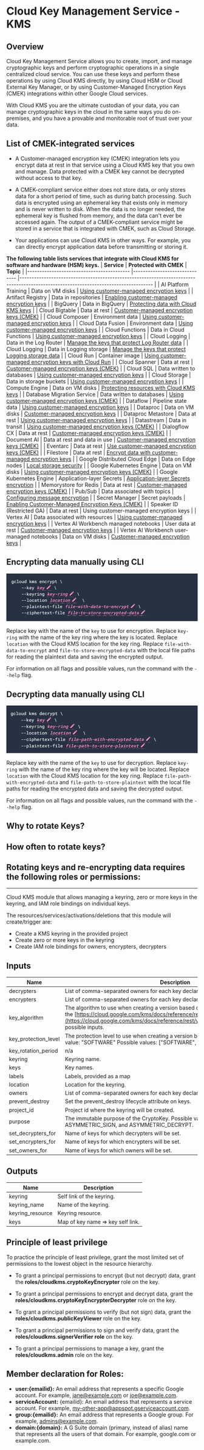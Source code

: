 # Cloud Key Management Service - KMS

## Overview
Cloud Key Management Service allows you to create, import, and manage cryptographic keys and perform cryptographic operations in a single centralized cloud service. You can use these keys and perform these operations by using Cloud KMS directly, by using Cloud HSM or Cloud External Key Manager, or by using Customer-Managed Encryption Keys (CMEK) integrations within other Google Cloud services.

With Cloud KMS you are the ultimate custodian of your data, you can manage cryptographic keys in the cloud in the same ways you do on-premises, and you have a provable and monitorable root of trust over your data.
## List of CMEK-integrated services
- A Customer-managed encryption key (CMEK) integration lets you encrypt data at rest in that service using a Cloud KMS key that you own and manage. Data protected with a CMEK key cannot be decrypted without access to that key.

- A CMEK-compliant service either does not store data, or only stores data for a short period of time, such as during batch processing. Such data is encrypted using an ephemeral key that exists only in memory and is never written to disk. When the data is no longer needed, the ephemeral key is flushed from memory, and the data can't ever be accessed again. The output of a CMEK-compliant service might be stored in a service that is integrated with CMEK, such as Cloud Storage.

- Your applications can use Cloud KMS in other ways. For example, you can directly encrypt application data before transmitting or storing it.

**The following table lists services that integrate with Cloud KMS for software and hardware (HSM) keys.** 
| **Service**                                    | **Protected with CMEK**            | **Topic**                                                                                                                                |
|------------------------------------------ |------------------------------ |------------------------------------------------------------------------------------------------------------------------------------ |
| AI Platform Training                       | Data on VM disks               | [Using customer-managed encryption keys](https://cloud.google.com/ai-platform/training/docs/cmek)                                    |
| Artifact Registry                          | Data in repositories           | [Enabling customer-managed encryption keys](https://cloud.google.com/artifact-registry/docs/cmek)                                    |
| BigQuery                                   | Data in BigQuery               | [Protecting data with Cloud KMS keys](https://cloud.google.com/bigquery/docs/customer-managed-encryption)                            |
| Cloud Bigtable                             | Data at rest                   | [Customer-managed encryption keys (CMEK)](https://cloud.google.com/bigtable/docs/cmek)                                               |
| Cloud Composer                             | Environment data               | [Using customer-managed encryption keys](https://cloud.google.com/composer/docs/cmek)                                                |
| Cloud Data Fusion                          | Environment data               | [Using customer-managed encryption keys](https://cloud.google.com/data-fusion/docs/how-to/customer-managed-encryption-keys)          |
| Cloud Functions                            | Data in Cloud Functions        | [Using customer-managed encryption keys](https://cloud.google.com/functions/docs/securing/cmek)                                      |
| Cloud Logging                              | Data in the Log Router         | [Manage the keys that protect Log Router data](https://cloud.google.com/logging/docs/routing/managed-encryption)                     |
| Cloud Logging                              | Data in Logging storage        | [Manage the keys that protect Logging storage data](https://cloud.google.com/logging/docs/routing/managed-encryption-storage)        |
| Cloud Run                                  | Container image                | [Using customer-managed encryption keys with Cloud Run](https://cloud.google.com/run/docs/securing/using-cmek)                       |
| Cloud Spanner                              | Data at rest                   | [Customer-managed encryption keys (CMEK)](https://cloud.google.com/spanner/docs/cmek)                                                |
| Cloud SQL                                  | Data written to databases      | [Using customer-managed encryption keys](https://cloud.google.com/sql/docs/mysql/configure-cmek)                                     |
| Cloud Storage                              | Data in storage buckets        | [Using customer-managed encryption keys](https://cloud.google.com/storage/docs/encryption/using-customer-managed-keys)               |
| Compute Engine                             | Data on VM disks               | [Protecting resources with Cloud KMS keys](https://cloud.google.com/compute/docs/disks/customer-managed-encryption)                  |
| Database Migration Service                 | Data written to databases      | [Using customer-managed encryption keys (CMEK)](https://cloud.google.com/sql/docs/mysql/configure-cmek)                              |
| Dataflow                                   | Pipeline state data            | [Using customer-managed encryption keys](https://cloud.google.com/dataflow/docs/guides/customer-managed-encryption-keys)             |
| Dataproc                                   | Data on VM disks               | [Customer-managed encryption keys](https://cloud.google.com/dataproc/docs/concepts/configuring-clusters/customer-managed-encryption) |
| Dataproc Metastore                         | Data at rest                   | [Using customer-managed encryption keys](https://cloud.google.com/dataproc-metastore/docs/cmek)                                      |
| Datastream                                 | Data in transit                | [Using customer-managed encryption keys (CMEK)](https://cloud.google.com/datastream/docs/use-cmek)                                   |
| Dialogflow CX                              | Data at rest                   | [Customer-managed encryption keys (CMEK)](https://cloud.google.com/dialogflow/cx/docs/concept/cmek)                                  |
| Document AI                                | Data at rest and data in use   | [Customer-managed encryption keys (CMEK)](https://cloud.google.com/document-ai/docs/cmek)                                            |
| Eventarc                                   | Data at rest                   | [Use customer-managed encryption keys (CMEK)](https://cloud.google.com/eventarc/docs/use-cmek)                                       |
| Filestore                                  | Data at rest                   | [Encrypt data with customer-managed encryption keys](https://cloud.google.com/filestore/docs/cmek)                                   |
| Google Distributed Cloud Edge              | Data on Edge nodes             | [Local storage security](https://cloud.google.com/distributed-cloud/edge/latest/docs/security#storage)                               |
| Google Kubernetes Engine                   | Data on VM disks               | [Using customer-managed encryption keys (CMEK)](https://cloud.google.com/kubernetes-engine/docs/how-to/using-cmek)                   |
| Google Kubernetes Engine                   | Application-layer Secrets      | [Application-layer Secrets encryption](https://cloud.google.com/kubernetes-engine/docs/how-to/encrypting-secrets)                    |
| Memorystore for Redis                      | Data at rest                   | [Customer-managed encryption keys (CMEK)](https://cloud.google.com/memorystore/docs/redis/cmek)                                      |
| Pub/Sub                                    | Data associated with topics    | [Configuring message encryption](https://cloud.google.com/pubsub/docs/cmek)                                                          |
| Secret Manager                             | Secret payloads                | [Enabling Customer-Managed Encryption Keys (CMEK)](https://cloud.google.com/secret-manager/docs/cmek)                                |
| Speaker ID (Restricted GA)                 | Data at rest                   | Using customer-managed encryption keys                                                                                               |
| Vertex AI                                  | Data associated with resources | [Using customer-managed encryption keys](https://cloud.google.com/ai-platform-unified/docs/general/cmek)                             |
| Vertex AI Workbench managed notebooks      | User data at rest              | [Customer-managed encryption keys](https://cloud.google.com/vertex-ai/docs/workbench/managed/cmek)                                   |
| Vertex AI Workbench user-managed notebooks | Data on VM disks               | [Customer-managed encryption keys](https://cloud.google.com/vertex-ai/docs/workbench/user-managed/cmek)                              |

## Encrypting data manually using CLI
![](images/image1.png)

Replace key with the name of the `key` to use for encryption. Replace `key-ring` with the name of the key ring where the key is located. Replace `location` with the Cloud KMS location for the key ring. Replace `file-with-data-to-encrypt` and `file-to-store-encrypted-data` with the local file paths for reading the plaintext data and saving the encrypted output.

For information on all flags and possible values, run the command with the `--help` flag.

## Decrypting data manually using CLI
![](images/image2.png)

Replace key with the name of the `key` to use for decryption. Replace `key-ring` with the name of the key ring where the key will be located. Replace `location` with the Cloud KMS location for the key ring. Replace `file-path-with-encrypted-data` and `file-path-to-store-plaintext` with the local file paths for reading the encrypted data and saving the decrypted output.

For information on all flags and possible values, run the command with the `--help` flag.

## Why to rotate Keys?
## How often to rotate keys?
## Rotating keys and re-encrypting data requires the following roles or permissions:


------------------------------------------------------------------------------------------------------------------------------------------------------------------------------------------------------------------------------------------------------------------------------------------------------------------------------------------------------------------------------------------------------------
Cloud KMS module that allows managing a keyring, zero or more keys in the keyring, and IAM role bindings on individual keys.

The resources/services/activations/deletions that this module will create/trigger are:

- Create a KMS keyring in the provided project
- Create zero or more keys in the keyring
- Create IAM role bindings for owners, encrypters, decrypters

## Inputs

| Name                   | Description                                                                                                                                                                                                                                                      | Type           | Default                         | Required |
| ---------------------- | ---------------------------------------------------------------------------------------------------------------------------------------------------------------------------------------------------------------------------------------------------------------- | -------------- | ------------------------------- | -------- |
| decrypters             | List of comma-separated owners for each key declared in set\_decrypters\_for.                                                                                                                                                                                    | `list(string)` | `[]`                            | no       |
| encrypters             | List of comma-separated owners for each key declared in set\_encrypters\_for.                                                                                                                                                                                    | `list(string)` | `[]`                            | no       |
| key\_algorithm         | The algorithm to use when creating a version based on this template. See the [https://cloud.google.com/kms/docs/reference/rest/v1/CryptoKeyVersionAlgorithm](https://cloud.google.com/kms/docs/reference/rest/v1/CryptoKeyVersionAlgorithm) for possible inputs. | `string`       | `"GOOGLE_SYMMETRIC_ENCRYPTION"` | no       |
| key\_protection\_level | The protection level to use when creating a version based on this template. Default value: "SOFTWARE" Possible values: \["SOFTWARE", "HSM"\]                                                                                                                     | `string`       | `"SOFTWARE"`                    | no       |
| key\_rotation\_period  | n/a                                                                                                                                                                                                                                                              | `string`       | `"100000s"`                     | no       |
| keyring                | Keyring name.                                                                                                                                                                                                                                                    | `string`       | n/a                             | yes      |
| keys                   | Key names.                                                                                                                                                                                                                                                       | `list(string)` | `[]`                            | no       |
| labels                 | Labels, provided as a map                                                                                                                                                                                                                                        | `map(string)`  | `{}`                            | no       |
| location               | Location for the keyring.                                                                                                                                                                                                                                        | `string`       | n/a                             | yes      |
| owners                 | List of comma-separated owners for each key declared in set\_owners\_for.                                                                                                                                                                                        | `list(string)` | `[]`                            | no       |
| prevent\_destroy       | Set the prevent\_destroy lifecycle attribute on keys.                                                                                                                                                                                                            | `bool`         | `true`                          | no       |
| project\_id            | Project id where the keyring will be created.                                                                                                                                                                                                                    | `string`       | n/a                             | yes      |
| purpose                | The immutable purpose of the CryptoKey. Possible values are ENCRYPT\_DECRYPT, ASYMMETRIC\_SIGN, and ASYMMETRIC\_DECRYPT.                                                                                                                                         | `string`       | `"ENCRYPT_DECRYPT"`             | no       |
| set\_decrypters\_for   | Name of keys for which decrypters will be set.                                                                                                                                                                                                                   | `list(string)` | `[]`                            | no       |
| set\_encrypters\_for   | Name of keys for which encrypters will be set.                                                                                                                                                                                                                   | `list(string)` | `[]`                            | no       |
| set\_owners\_for       | Name of keys for which owners will be set.                                                                                                                                                                                                                       | `list(string)` | `[]`                            | no       |

## Outputs
| Name              | Description                       |
| ----------------- | --------------------------------- |
| keyring           | Self link of the keyring.         |
| keyring\_name     | Name of the keyring.              |
| keyring\_resource | Keyring resource.                 |
| keys              | Map of key name => key self link. |

## Principle of least privilege
To practice the principle of least privilege, grant the most limited set of permissions to the lowest object in the resource hierarchy.

- To grant a principal permissions to encrypt (but not decrypt) data, grant the **roles/cloudkms.cryptoKeyEncrypter** role on the key.

- To grant a principal permissions to encrypt and decrypt data, grant the **roles/cloudkms.cryptoKeyEncrypterDecrypter** role on the key.

- To grant a principal permissions to verify (but not sign) data, grant the **roles/cloudkms.publicKeyViewer** role on the key.

- To grant a principal permissions to sign and verify data, grant the **roles/cloudkms.signerVerifier role** on the key.

- To grant a principal permissions to manage a key, grant the **roles/cloudkms.admin** role on the key.

## Member declaration for Roles:
- **user:{emailid}:** An email address that represents a specific Google account. For example, jane@example.com or joe@example.com.
- **serviceAccount:** {emailid}: An email address that represents a service account. For example, my-other-app@appspot.gserviceaccount.com.
- **group:{emailid}:** An email address that represents a Google group. For example, admins@example.com.
- **domain:{domain}:** A G Suite domain (primary, instead of alias) name that represents all the users of that domain. For example, google.com or example.com.








